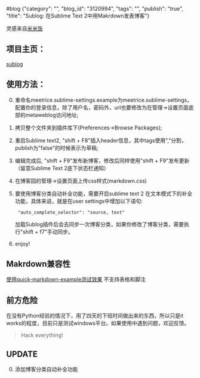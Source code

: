 #blog {"category": "", "blog_id": "3120994", "tags": "", "publish": "true", "title": "Sublog: 在Sublime Text 2中用Makrdown发表博客"}

灵感来自[米米饭](http://www.cnblogs.com/meetrice/archive/2013/02/14/2911238.html)

## 项目主页：
[sublog](https://github.com/AmongOthers/sublogs)


## 使用方法：

0. 重命名meetrice.sublime-settings.example为meetrice.sublime-settings，配置你的登录信息，除了用户名，密码外，url也要修改为在管理->设置页面底部的metaweblog访问地址;

0. 拷贝整个文件夹到插件库下(Preferences->Browse Packages);

0. 重启Sublime text2, "shift + F8"插入header信息，其中tags使用","分割，publish为"false"的时候表示为草稿;

0. 编辑完成后, "shift + F9"发布新博客，修改后同样使用"shift + F9"发布更新（留意Sublime Text 2底下状态栏通知）

0. 在博客园的管理->设置页面上传css样式(markdown.css)

0. 要使用博客分类自动补全功能，需要开启sublime text 2 在文本模式下的补全功能，具体来说，就是在user settings中增加以下语句:

		"auto_complete_selector": "source, text"
	加载Sublog插件后会去同步一次博客分类，如果你修改了博客分类，需要执行"shift + f7"手动同步。

0. enjoy!

## Makrdown兼容性
[使用quick-markdown-example测试效果](http://www.cnblogs.com/zhengwenwei/archive/2013/06/05/3118185.html) 不支持表格和脚注

## 前方危险
在没有Python经验的情况下，用了四天的下班时间做出来的东西，所以只是it works的程度，目前只是测试windows平台。如果使用中遇到问题，欢迎反馈。

> Hack everything!

## UPDATE

0. 添加博客分类自动补全功能
